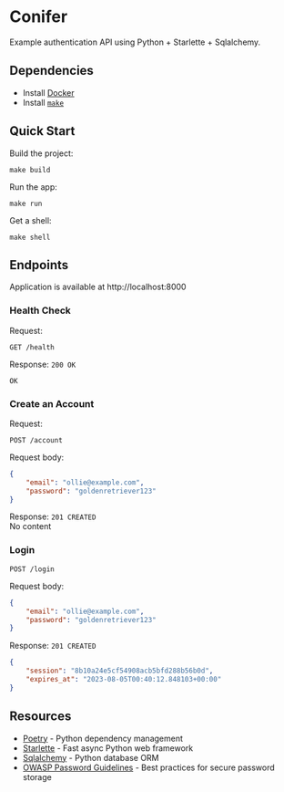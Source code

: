 # Conifer

Example authentication API using Python + Starlette + Sqlalchemy.

## Dependencies

* Install [Docker](https://docs.docker.com/get-docker/)
* Install [`make`](https://www.gnu.org/software/make/manual/make.html)

## Quick Start

Build the project:
```
make build
```

Run the app:
```
make run
```

Get a shell:
```
make shell
```

## Endpoints

Application is available at http://localhost:8000

### Health Check

Request:
```
GET /health
```

Response: `200 OK`
```
OK
```

### Create an Account

Request:
```
POST /account
```

Request body:
```json
{
    "email": "ollie@example.com",
    "password": "goldenretriever123"
}
```

Response: `201 CREATED`  
No content


### Login

```
POST /login
```

Request body:
```json
{
    "email": "ollie@example.com",
    "password": "goldenretriever123"
}
```

Response: `201 CREATED`
```json
{
    "session": "8b10a24e5cf54908acb5bfd288b56b0d",
    "expires_at": "2023-08-05T00:40:12.848103+00:00"
}
```

## Resources

* [Poetry](https://python-poetry.org) - Python dependency management
* [Starlette](https://www.starlette.io) - Fast async Python web framework
* [Sqlalchemy](https://docs.sqlalchemy.org/en/20/) - Python database ORM
* [OWASP Password Guidelines](https://cheatsheetseries.owasp.org/cheatsheets/Password_Storage_Cheat_Sheet.html) - Best practices for secure password storage
